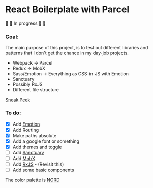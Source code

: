 # React Boilerplate with Parcel

:construction: :construction: In progress :construction: :construction:

### Goal:

The main purpose of this project, is to test out different libraries and patterns that I don't get the chance in my day-job projects.

* Webpack -> Parcel
* Redux -> MobX
* Sass/Emotion -> Everything as CSS-in-JS with Emotion
* Sanctuary
* Possibly RxJS
* Different file structure

[Sneak Peek](https://happy-elion-21b6f9.netlify.com/)

### To do:

* [x] Add [Emotion](https://github.com/emotion-js/emotion)
* [x] Add Routing
* [x] Make paths absolute
* [x] Add a google font or something
* [x] Add themes and toggle
* [ ] Add [Sanctuary](https://github.com/sanctuary-js/sanctuary)
* [ ] Add [MobX](https://github.com/mobxjs/mobx)
* [ ] Add [RxJS](https://github.com/Reactive-Extensions/RxJS) - (Revisit this)
* [ ] Add some basic components

The color palette is [NORD](https://github.com/arcticicestudio/nord)
